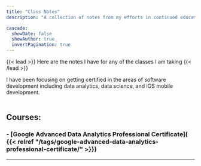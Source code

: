 ```yaml
---
title: "Class Notes"
description: "A collection of notes from my efforts in continued education "

cascade:
  showDate: false
  showAuthor: true
  invertPagination: true
---
```


{{< lead >}}
Here are the notes I have for any of the classes I am taking
{{< /lead >}}

I have been focusing on getting certified in the areas of software development including data analytics, data science, and iOS mobile development.
<br><br>
## Courses:  
### - [Google Advanced Data Analytics Professional Certificate]( {{< relref "/tags/google-advanced-data-analytics-professional-certificate/" >}})  


---